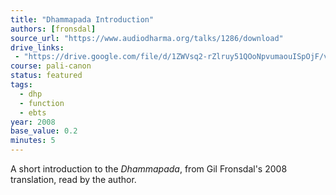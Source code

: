 ```yaml
---
title: "Dhammapada Introduction"
authors: [fronsdal]
source_url: "https://www.audiodharma.org/talks/1286/download"
drive_links:
 - "https://drive.google.com/file/d/1ZWVsq2-rZlruy51QOoNpvumaouISpOjF/view?usp=drivesdk"
course: pali-canon
status: featured
tags:
  - dhp
  - function
  - ebts
year: 2008
base_value: 0.2
minutes: 5
---
```


A short introduction to the *Dhammapada*, from Gil Fronsdal's 2008 translation, read by the author.
